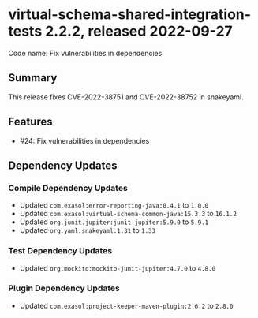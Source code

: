 # virtual-schema-shared-integration-tests 2.2.2, released 2022-09-27

Code name: Fix vulnerabilities in dependencies

## Summary

This release fixes CVE-2022-38751 and CVE-2022-38752 in snakeyaml.

## Features

* #24: Fix vulnerabilities in dependencies

## Dependency Updates

### Compile Dependency Updates

* Updated `com.exasol:error-reporting-java:0.4.1` to `1.0.0`
* Updated `com.exasol:virtual-schema-common-java:15.3.3` to `16.1.2`
* Updated `org.junit.jupiter:junit-jupiter:5.9.0` to `5.9.1`
* Updated `org.yaml:snakeyaml:1.31` to `1.33`

### Test Dependency Updates

* Updated `org.mockito:mockito-junit-jupiter:4.7.0` to `4.8.0`

### Plugin Dependency Updates

* Updated `com.exasol:project-keeper-maven-plugin:2.6.2` to `2.8.0`
